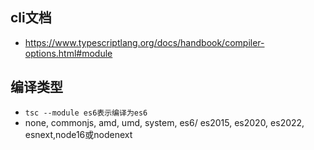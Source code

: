 ## cli文档
* https://www.typescriptlang.org/docs/handbook/compiler-options.html#module

## 编译类型
* `tsc --module es6表示编译为es6`
* none, commonjs, amd, umd, system, es6/ es2015, es2020, es2022, esnext,node16或nodenext





